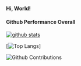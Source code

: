**Hi, World!**

#### Github Performance Overall

[![github stats](https://github-readme-stats.vercel.app/api?username=hardzal&show_icons=true&theme=dark)](https://github.com/anuraghazra/github-readme-stats)

[![Top Langs](https://github-readme-stats.vercel.app/api/top-langs/?username=hardzal&layout=compact&theme=dark)]

![Github Contributions](https://github-readme-streak-stats.herokuapp.com/?user=hardzal&hide_border=true)
